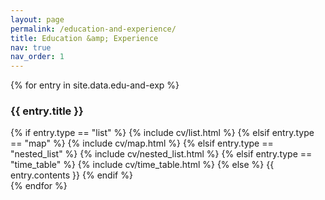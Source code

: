 ```yaml
---
layout: page
permalink: /education-and-experience/
title: Education &amp; Experience
nav: true
nav_order: 1
---
```


<div class="post">
    <article>
    <div class="cv">
        {% for entry in site.data.edu-and-exp %}
        <div class="card mt-3 p-3">
            <h3 class="card-title font-weight-medium">{{ entry.title }}</h3>
            <div>
                {% if entry.type == "list" %}
                    {% include cv/list.html %}
                {% elsif entry.type == "map" %}
                    {% include cv/map.html %}
                {% elsif entry.type == "nested_list" %}
                    {% include cv/nested_list.html %}
                {% elsif entry.type == "time_table" %}
                    {% include cv/time_table.html %}
                {% else %}
                    {{ entry.contents }}
                {% endif %}
            </div>
        </div>
        {% endfor %}
        </div>
    </article>
</div>
